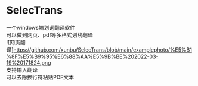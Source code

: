 # SelecTrans
一个windows端划词翻译软件  
可以做到网页、pdf等多格式划线翻译  
![网页翻译]https://github.com/xunbu/SelecTrans/blob/main/examplephoto/%E5%B1%8F%E5%B9%95%E6%88%AA%E5%9B%BE%202022-03-19%20171824.png  
支持输入翻译  
可以去除换行符粘贴PDF文本  
